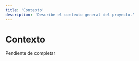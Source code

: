 ```yaml
---
title: 'Contexto'
description: 'Describe el contexto general del proyecto.'
---
```


# Contexto

Pendiente de completar
